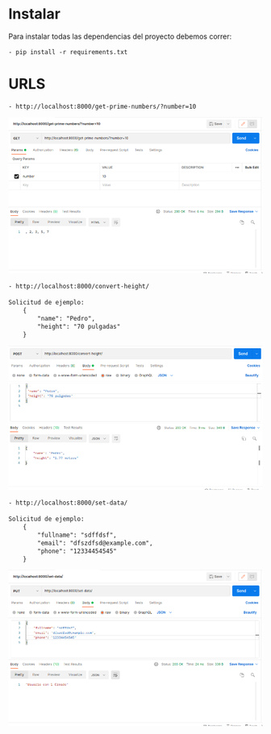 
# Instalar #
Para instalar todas las dependencias del proyecto debemos correr: 

    - pip install -r requirements.txt


# URLS #

    - http://localhost:8000/get-prime-numbers/?number=10

![](readme_imgs/get-prime-numbers.png)


    - http://localhost:8000/convert-height/

    Solicitud de ejemplo:
        {  
            "name": "Pedro", 
            "height": "70 pulgadas" 
        }


![](readme_imgs/convert-height.png)



    - http://localhost:8000/set-data/

    Solicitud de ejemplo:
        {  
            "fullname": "sdffdsf",
            "email": "dfszdfsd@example.com",
            "phone": "12334454545"
        }
    
![](readme_imgs/set-data.png)
    
